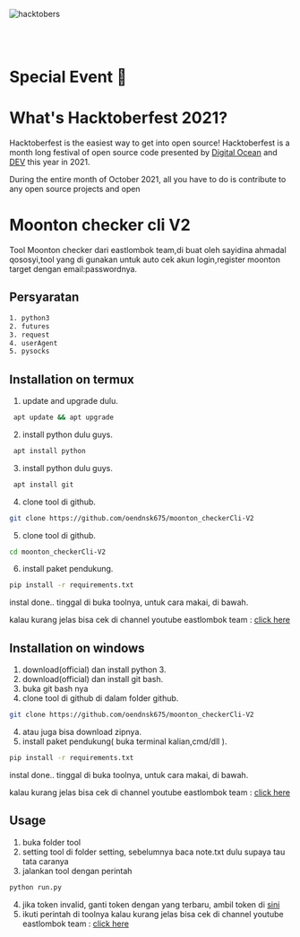 ![hacktobers](https://hacktoberfest.digitalocean.com/_nuxt/img/logo-hacktoberfest-full.f42e3b1.svg)

\
<br />

# Special Event :tada:

# What's Hacktoberfest 2021?

Hacktoberfest is the easiest way to get into open source! Hacktoberfest is a month long festival of open source code presented by [Digital Ocean](https://www.digitalocean.com/) and [DEV](https://dev.to/) this year in 2021.

During the entire month of October 2021, all you have to do is contribute to any open source projects and open 



# Moonton checker cli V2

Tool Moonton checker dari eastlombok team,di buat oleh sayidina ahmadal qososyi,tool yang di gunakan untuk auto cek akun login,register moonton target dengan email:passwordnya.

## Persyaratan
```bash
1. python3
2. futures
3. request
4. userAgent
5. pysocks
```

## Installation on termux

1. update and upgrade dulu.
```bash
 apt update && apt upgrade
```
2. install python dulu guys.
```bash
 apt install python
```
3. install python dulu guys.
```bash
 apt install git
```
4. clone tool di github.
```bash
git clone https://github.com/oendnsk675/moonton_checkerCli-V2
```
5. clone tool di github.
```bash
cd moonton_checkerCli-V2
```
6. install paket pendukung.
```bash
pip install -r requirements.txt
```

instal done.. tinggal di buka toolnya, untuk cara makai, di bawah.

kalau kurang jelas bisa cek di channel youtube eastlombok team :
[click here](https://www.youtube.com/channel/UCNhysDQ6QCYOtjmWK4WU3hw)

## Installation on windows

1. download(official) dan install python 3.
1. download(official) dan install git bash.
2. buka git bash nya
2. clone tool di github di dalam folder github.
```bash
git clone https://github.com/oendnsk675/moonton_checkerCli-V2
```
4. atau juga bisa download zipnya.
5. install paket pendukung( buka terminal kalian,cmd/dll ).
```bash
pip install -r requirements.txt
```
instal done.. tinggal di buka toolnya, untuk cara makai, di bawah.

kalau kurang jelas bisa cek di channel youtube eastlombok team :
[click here](https://www.youtube.com/channel/UCNhysDQ6QCYOtjmWK4WU3hw)

## Usage
1. buka folder tool
2. setting tool di folder setting, sebelumnya baca note.txt dulu supaya tau tata caranya
3. jalankan tool dengan perintah
```python
python run.py
```
4. jika token invalid, ganti token dengan yang terbaru, ambil token di [sini](https://eastlombok.site)
5. ikuti perintah di toolnya
kalau kurang jelas bisa cek di channel youtube eastlombok team :
[click here](https://www.youtube.com/channel/UCNhysDQ6QCYOtjmWK4WU3hw)

